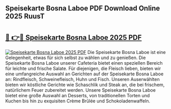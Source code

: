 ## Speisekarte Bosna Laboe PDF Download Online 2025 RuusT

# <h2><a href="http://gcdtc0.nevu.top/?p=Speisekarte+Bosna+Laboe">🔗 👉🔴 Speisekarte Bosna Laboe 2025 PDF</a></h2>

[![Speisekarte Bosna Laboe 2025 PDF](https://i.imgur.com/dBaPXMq.png)](http://gcdtc0.nevu.top/?p=Speisekarte+Bosna+Laboe)
Die Speisekarte Bosna Laboe ist eine Gelegenheit, etwas für sich selbst zu wählen und zu genießen. Die Speisekarte Bosna Laboe unserer Cafeteria bietet einen speziellen Bereich für leichte und frische Salate. Für diejenigen, die Fleisch lieben, bieten wir eine umfangreiche Auswahl an Gerichten auf der Speisekarte Bosna Laboe an: Rindfleisch, Schweinefleisch, Huhn und Fisch. Unseren Auserwählten bieten wir köstliche Gerichte wie Schaschlik und Steak an, die bei frischem, natürlichem Feuer zubereitet werden. Unsere Speisekarte Bosna Laboe bietet eine große Auswahl an Desserts, von traditionellen Torten und Kuchen bis hin zu exquisiten Crème Brûlée und Schokoladenwaffeln.
